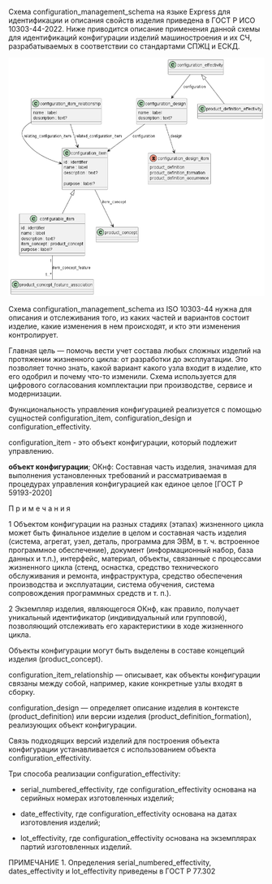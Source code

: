 Схема configuration_management_schema на языке Express для идентификации и описания свойств изделия приведена в ГОСТ Р ИСО 10303-44-2022. Ниже приводится описание применения данной схемы для идентификаций конфигурации изделий машиностроения и их СЧ, разрабатываемых в соответствии со стандартами СПЖЦ и ЕСКД.

![](source/configuration_management.png)

Схема configuration_management_schema из ISO 10303-44 нужна для описания и отслеживания того, из каких частей и вариантов состоит изделие, какие изменения в нем происходят, и кто эти изменения контролирует.

Главная цель — помочь вести учет состава любых сложных изделий на протяжении жизненного цикла: от разработки до эксплуатации. Это позволяет точно знать, какой вариант какого узла входит в изделие, кто его одобрил и почему что-то изменили. Схема используется для цифрового согласования комплектации при производстве, сервисе и модернизации.


Функциональность управления конфигурацией реализуется с помощью сущностей configuration_item, configuration_design и configuration_effectivity.

configuration_item - это объект конфигурации, который подлежит управлению.

**объект конфигурации**; ОКнф: Составная часть изделия, значимая для
выполнения установленных требований и рассматриваемая в процедурах
управления конфигурацией как единое целое [ГОСТ Р 59193-2020]

П р и м е ч а н и я

1 Объектом конфигурации на разных стадиях (этапах) жизненного цикла может быть финальное изделие в целом и составная часть изделия (система, агрегат, узел, деталь, программа для ЭВМ, в т. ч. встроенное программное обеспечение), документ (информационный набор, база данных и т.п.), интерфейс, материал, объекты, связанные с процессами жизненного цикла (стенд, оснастка, средство технического обслуживания и ремонта, инфраструктура, средство обеспечения производства и эксплуатации, система обучения, система сопровождения программных средств и т. п.).

2 Экземпляр изделия, являющегося ОКнф, как правило, получает уникальный идентификатор (индивидуальный или групповой), позволяющий отслеживать его характеристики в ходе жизненного цикла.

Объекты конфигурации могут быть выделены в составе концепций изделия (product_concept).

configuration_item_relationship — описывает, как объекты конфигурации связаны между собой, например, какие конкретные узлы входят в сборку.

configuration_design — определяет описание изделия в контексте (product_definition) или версии изделия (product_definition_formation), реализующих объект конфигурации.

Связь подходящих версий изделий для построения объекта конфигурации устанавливается с использованием объекта configuration_effectivity.

Три способа реализации configuration_effectivity:

- serial_numbered_effectivity, где configuration_effectivity основана на серийных номерах изготовленных изделий;

- date_effectivity, где configuration_effectivity основана на датах изготовления изделий;

- lot_effectivity, где configuration_effectivity основана на экземплярах партий изготовленных изделий.

ПРИМЕЧАНИЕ 1. Определения serial_numbered_effectivity, dates_effectivity и lot_effectivity приведены в ГОСТ Р 77.302

